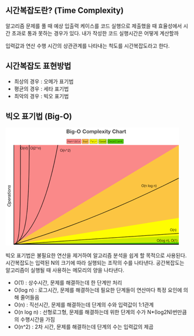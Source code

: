 ## 시간복잡도란? (Time Complexity)

알고리즘 문제를 풀 때 예상 입출력 케이스를 코드 실행으로 제출했을 때 효율성에서 시간 초과로 통과 못하는 경우가 있다.
내가 작성한 코드 실행시간은 어떻게 계산할까

입력값과 연산 수행 시간의 상관관계를 나타내는 척도를 시간복잡도라고 한다.

## 시간복잡도 표현방법
- 최상의 경우 : 오메가 표기법
- 평균의 경우 : 세타 표기법
- 최악의 경우 : 빅오 표기법

## 빅오 표기법 (Big-O) 
  <img src="img.png">

빅오 표기법은 불필요한 연산을 제거하여 알고리즘 분석을 쉽게 할 목적으로 사용된다.
시간복잡도는 입력된 N의 크기에 따라 실행되는 조작의 수를 나타낸다.
공간복잡도는 알고리즘이 실행될 때 사용하는 메모리의 양을 나타낸다.

- O(1) : 상수시간, 문제를 해결하는데 한 단계만 처리
- O(log n) : 로그시간, 문제를 해결하는데 필요한 단계들이 연산마다 특정 요인에 의해 줄어들음
- O(n) : 직선시간, 문제를 해결하는데 단계의 수와 입력값이 1:1관계
- O(n log n) : 선형로그형, 문제를 해결하는데 위한 단계의 수가 N*(log2N)번만큼의 수행시간을 가짐
- O(n^2) : 2차 시간, 문제를 해결하는데 단계의 수는 입력값의 제곱